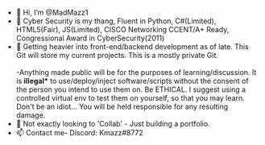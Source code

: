- 👋 Hi, I’m @MadMazz1
- 👀 Cyber Security is my thang, Fluent in Python, C#(Limited), HTML5(Fair), JS(Limited), CISCO Networking CCENT/A+ Ready, Congressional Award in CyberSecurity(2011)
- 🌱 Getting heavier into front-end/backend development as of late. This Git will store my current projects. This is a mostly private Git.
<br /><br />-Anything made public will be for the purposes of learning/discussion. It is <b>illegal*</b> to use/deploy/inject software/scripts without the consent of the person you intend to use them on. Be ETHICAL. I suggest using a controlled virtual env to test them on yourself, so that you may learn. Don't be an idiot... You will be held responsible for any resulting damage.
- 💞️ Not exactly looking to 'Collab' - Just building a portfolio. 
- 📫 Contact me-
        Discord: Kmazz#8772

<!---
MadMazz1/MadMazz1 is a ✨ special ✨ repository because its `README.md` (this file) appears on your GitHub profile.
You can click the Preview link to take a look at your changes.
--->
